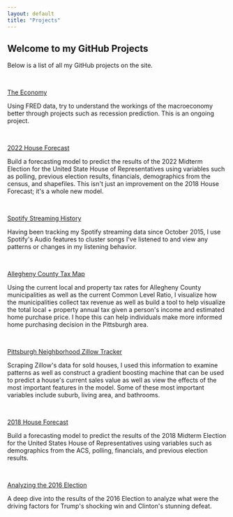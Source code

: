 ```yaml
---
layout: default
title: "Projects"
---
```


## Welcome to my GitHub Projects

Below is a list of all my GitHub projects on the site.

<br/>

[The Economy](https://scottonestak.github.io/Projects/The_Economy/The_Economy.html)

Using FRED data, try to understand the workings of the macroeconomy better through projects such as recession prediction.  This is an ongoing project.

<br/>

[2022 House Forecast](https://scottonestak.github.io/Projects/2022_House_Forecast/2022_House_Forecast.html)

Build a forecasting model to predict the results of the 2022 Midterm Election for the United State House of Representatives using variables such as polling, previous election results, financials, demographics from the census, and shapefiles.  This isn't just an improvement on the 2018 House Forecast; it's a whole new model.

<br/>

[Spotify Streaming History](https://scottonestak.github.io/Projects/Spotify_Streaming_History/Spotify_Streaming_History.html)

Having been tracking my Spotify streaming data since October 2015, I use Spotify's Audio features to cluster songs I've listened to and view any patterns or changes in my listening behavior.

<br/>

[Allegheny County Tax Map](https://scottonestak.github.io/Projects/Allegheny_Tax_Map/Allegheny_Tax_Map.html)

Using the current local and property tax rates for Allegheny County municipalities as well as the current Common Level Ratio, I visualize how the municipalities collect tax revenue as well as build a tool to help visualize the total local + property annual tax given a person's income and estimated home purchase price.  I hope this can help individuals make more informed home purchasing decision in the Pittsburgh area.

<br/>

[Pittsburgh Neighborhood Zillow Tracker](https://scottonestak.github.io/Projects/Pittsburgh_Zillow_Tracker/Pittsburgh_Zillow_Tracker.html)

Scraping Zillow's data for sold houses, I used this information to examine patterns as well as construct a gradient boosting machine that can be used to predict a house's current sales value as well as view the effects of the most important features in the model.  Some of these most important variables include suburb, living area, and bathrooms.

<br/>

[2018 House Forecast](https://scottonestak.github.io/Projects/2018_House_Forecast/2018_House_Forecast.html)

Build a forecasting model to predict the results of the 2018 Midterm Election for the United States House of Representatives using variables such as demographics from the ACS, polling, financials, and previous election results.

<br/>

[Analyzing the 2016 Election](https://scottonestak.github.io/Projects/2016_Election/2016_Election_Analysis.html)

A deep dive into the results of the 2016 Election to analyze what were the driving factors for Trump's shocking win and Clinton's stunning defeat.
